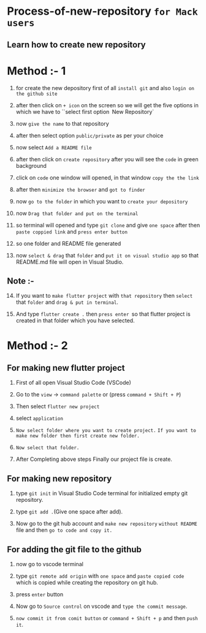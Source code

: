 # Process-of-new-repository `for Mack users`

## Learn how to create new repository

# Method :- 1  

1) for create the new depository first of all `install git` and also `login on the github site`

2) after then click on `+ icon` on the screen so we will get the five options in which we have to ``select first option` `New Repository`

3) now `give the name` to that repository

4) after then select option `public/private` as per your choice

5) now select `Add a README file`

6) after then click on `create repository` after you will see the `code` in green background

7) click on `code` one window will opened, in that window `copy the the link`

8) after then `minimize the browser` and `got to finder`

9) now `go to the folder` in which you want to `create your depository` 

10) now `Drag that folder and put on the terminal`

11) so terminal will opened and type `git clone` and give `one space` after then `paste coppied link` and `press enter button`

12) so one folder and README file generated 

13) now `select & drag` that `folder` and `put it on visual studio app` so that README.md file will open in Visual Studio.
## Note :-

14) If you want to `make flutter project` with `that repository` then `select` that `folder` and `drag & put in terminal`.

15) And type `flutter create .` then `press enter `so that flutter project is created in that folder which you have selected.


 
# Method :- 2

## For making new flutter project

1) First of all open Visual Studio Code (VSCode)

2) Go to the `view` -> `command palette` or (press `command + Shift + P`) 

3) Then select `flutter new project`

4) select `application` 

5) `Now select folder where you want to create project.`
`If you want to make new folder then first create new folder.`

6) `Now select that folder.`

7) After Completing above steps Finally our project file is create.



## For making new repository

1) type `git init` in Visual Studio Code terminal for initialized empty git repository.

2) type `git add .`(Give one space after add).

3) Now go to the git hub account and `make new repository`  `without README` file and then `go to code and copy it.`

## For adding the git file to the github

1) now go to vscode terminal 

2) type `git remote add origin` with `one space` and  `paste copied code` which is copied while creating the repository on git hub.

3) press `enter` button 

4) Now go to `Source control` on vscode and `type the commit message`.

5) `now commit it from comit button` or `command + Shift + p` and then `push it`.

